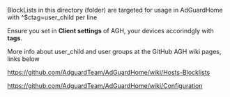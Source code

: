 BlockLists in this directory (folder) are targeted for usage in AdGuardHome with ^$ctag=user_child per line 

Ensure you set in <b>Client settings</b> of AGH, your devices accorindgly with <b>tags</b>.

More info about user_child and user groups at the GitHub AGH wiki pages, links below

https://github.com/AdguardTeam/AdGuardHome/wiki/Hosts-Blocklists

https://github.com/AdguardTeam/AdGuardHome/wiki/Configuration
